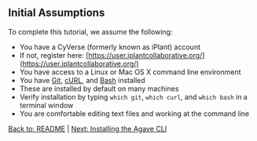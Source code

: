 ## Initial Assumptions

To complete this tutorial, we assume the following:

* You have a CyVerse (formerly known as iPlant) account
 * If not, register here: [https://user.iplantcollaborative.org/](https://user.iplantcollaborative.org/)
* You have access to a Linux or Mac OS X command line environment
* You have [Git](https://git-scm.com/book/en/v2/Getting-Started-Installing-Git), [cURL](https://curl.haxx.se/docs/install.html), and [Bash](https://www.gnu.org/software/bash/manual/html_node/Installing-Bash.html) installed
 * These are installed by default on many machines
 * Verify installation by typing `which git`, `which curl`, and `which bash` in a terminal window
* You are comfortable editing text files and working at the command line

[Back to: README](../README.md) | [Next: Installing the Agave CLI](installing_agave.md)
